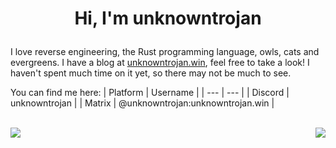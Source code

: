 # <p align="center">__Hi, I'm unknowntrojan__</p>

I love reverse engineering, the Rust programming language, owls, cats and evergreens.
I have a blog at [unknowntrojan.win](https://unknowntrojan.win), feel free to take a look! I haven't spent much time on it yet, so there may not be much to see.

You can find me here:
| Platform | Username |
| --- | --- |
| Discord | unknowntrojan |
| Matrix | @unknowntrojan:unknowntrojan.win |

<br/>
<img align="left" src="https://github-readme-stats.vercel.app/api?username=unknowntrojan&show_icons=true&theme=github_dark" />

<img align="right" src="https://github-readme-stats.vercel.app/api/top-langs/?username=unknowntrojan&show_icons=true&theme=github_dark&langs_count=4&layout=compact&hide=ruby,liquid,javascript,css" />

